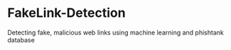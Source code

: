 # FakeLink-Detection
Detecting fake, malicious web links using machine learning and phishtank database
